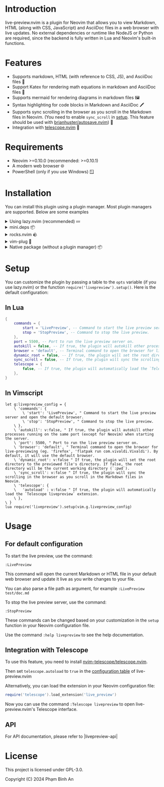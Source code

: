 # Introduction

live-preview.nvim is a plugin for Neovim that allows you to view Markdown, HTML (along with CSS, JavaScript) and AsciiDoc files in a web browser with live updates. No external dependencies or runtime like NodeJS or Python are required, since the backend is fully written in Lua and Neovim's built-in functions.

# Features
 
* Supports markdown, HTML (with reference to CSS, JS), and AsciiDoc files 📄
* Support Katex for rendering math equations in markdown and AsciiDoc files 🧮
* Supports mermaid for rendering diagrams in markdown files 🖼️
* Syntax highlighting for code blocks in Markdown and AsciiDoc 🖍️
* Supports sync scrolling in the browser as you scroll in the Markdown files in Neovim. (You need to enable `sync_scroll` in [setup](#setup). This feature should be used with [brianhuster/autosave.nvim](https://github.com/brianhuster/autosave.nvim)) 🔄
* Integration with [telescope.nvim](https://github.com/nvim-telescope/telescope.nvim) 🔭

# Requirements
 
- Neovim >=0.10.0 (recommended: >=0.10.1)
- A modern web browser 🌐
- PowerShell (only if you use Windows) 🪟

# Installation
 
You can install this plugin using a plugin manager. Most plugin managers are supported. Below are some examples

<details>
<summary>Using lazy.nvim (recommended) 💤</summary>

```lua
require("lazy").setup({
    {
        'brianhuster/live-preview.nvim',
        dependencies = {
            'brianhuster/autosave.nvim'  -- Not required, but recomended for autosaving and sync scrolling
            'nvim-telescope/telescope.nvim' -- Not required, but recommended for integrating with Telescope
        },
        opts = {},
   }
})
```

</details>

<details>
<summary>mini.deps 📦</summary>

```lua
MiniDeps.add({
    source = 'brianhuster/live-preview.nvim',
    depends = { 
        'brianhuster/autosave.nvim'  -- Not required, but recomended for autosaving and sync scrolling
        'nvim-telescope/telescope.nvim' -- Not required, but recommended for integrating with Telescope
    }, 
})
```

</details>

<details>
<summary>rocks.nvim 🪨</summary>

```vim
:Rocks install live-preview.nvim
```
</details>

<details>
<summary>vim-plug 🔌</summary>

```vim
Plug 'brianhuster/live-preview.nvim'

Plug 'nvim-telescope/telescope.nvim' " Not required, but recommended for integrating with Telescope

Plug 'brianhuster/autosave.nvim' " Not required, but recomended for autosaving
```

</details>

<details>
<summary>Native package (without a plugin manager) 📦</summary>

- **Linux, MacOS, Unix-based** 🐧🍎

```sh
git clone --depth 1 https://github.com/brianhuster/live-preview.nvim ~/.config/nvim/pack/brianhuster/start/live-preview.nvim
```

- **Windows (Powershell) 🪟**

```powershell
git clone --depth 1 https://github.com/brianhuster/live-preview.nvim "$HOME/AppData/Local/nvim/pack/brianhuster/start/live-preview.nvim"
```

</details>

# Setup
 
You can customize the plugin by passing a table to the `opts` variable (if you use lazy.nvim) or the function `require('livepreview').setup()`. Here is the default configuration:

## In Lua

```lua
{
    commands = {
        start = 'LivePreview', -- Command to start the live preview server and open the default browser.
        stop = 'StopPreview', -- Command to stop the live preview. 
    },
    port = 5500, -- Port to run the live preview server on.
    autokill = false, -- If true, the plugin will autokill other processes running on the same port (except for Neovim) when starting the server.
    browser = 'default', -- Terminal command to open the browser for live-previewing (eg. 'firefox', 'flatpak run com.vivaldi.Vivaldi'). By default, it will use the default browser.
    dynamic_root = false, -- If true, the plugin will set the root directory to the previewed file's directory. If false, the root directory will be the current working directory (`:lua print(vim.uv.cwd())`).
    sync_scroll = false, -- If true, the plugin will sync the scrolling in the browser as you scroll in the Markdown files in Neovim.
    telescope = {
        false, -- If true, the plugin will automatically load the `Telescope livepreview` extension.
    },
}
```

## In Vimscript
 
```vim
let g:livepreview_config = {
    \ 'commands': {
        \ 'start': 'LivePreview', " Command to start the live preview server and open the default browser.
        \ 'stop': 'StopPreview', " Command to stop the live preview. 
    \ },
    \ 'autokill': v:false, " If true, the plugin will autokill other processes running on the same port (except for Neovim) when starting the server.
    \ 'port': 5500, " Port to run the live preview server on.
    \ 'browser': 'default', " Terminal command to open the browser for live-previewing (eg. 'firefox', 'flatpak run com.vivaldi.Vivaldi'). By default, it will use the default browser.
    \ 'dynamic_root': v:false " If true, the plugin will set the root directory to the previewed file's directory. If false, the root directory will be the current working directory (`:pwd`).
    \ 'sync_scroll': v:false " If true, the plugin will sync the scrolling in the browser as you scroll in the Markdown files in Neovim.
    \ 'telescope': {
    \   'autoload' : v:false " If true, the plugin will automatically load the `Telescope livepreview` extension.
    \ },
\ }
lua require('livepreview').setup(vim.g.livepreview_config)
```

# Usage
 
## For default configuration 
 
To start the live preview, use the command:

`:LivePreview`

This command will open the current Markdown or HTML file in your default web browser and update it live as you write changes to your file.

You can also parse a file path as argument, for example `:LivePreview test/doc.md`

To stop the live preview server, use the command:

`:StopPreview`

These commands can be changed based on your customization in the `setup` function in your Neovim configuration file. 

Use the command `:help livepreview` to see the help documentation.

## Integration with Telescope
 
To use this feature, you need to install [nvim-telescope/telescope.nvim](https://github.com/nvim-telescope/telescope.nvim).

Then set `telescope.autoload` to `true` in the [configuration table](#setup) of live-preview.nvim

Alternatively, you can load the extension in your Neovim configuration file:
```lua
require('telescope').load_extension('live_preview')
```
Now you can use the command `:Telescope livepreview` to open live-preview.nvim's Telescope interface.

## API

For API documentation, please refer to |livepreview-api|

# License

This project is licensed under GPL-3.0. 

Copyright (C) 2024 Phạm Bình An
